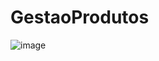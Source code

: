 # GestaoProdutos

![image](https://user-images.githubusercontent.com/81451506/232058899-92c7779c-a737-4861-8137-7608d358981c.png)


